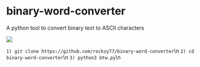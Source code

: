 # binary-word-converter
A python tool to convert binary text to ASCII characters

<img src="https://telegra.ph/file/8eaf55d1f8ba2d69caaf6.jpg">

```1) git clone https://github.com/rockzy77/binary-word-converter```\n
```2) cd binary-word-converter```\n
```3) python3 btw.py```\n
